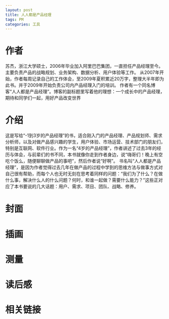 ```yaml
---
layout: post
title: 人人都是产品经理  
tags: PM  
categories: 工具
---
```

# 作者 

苏杰，浙江大学硕士，2006年毕业加入阿里巴巴集团，一直担任产品经理至今。主要负责产品的战略规划、业务架构、数据分析、用户体验等工作。
从2007年开始，作者每周记录自己的工作体会，至2009年夏积累近20万字，整理大半年即为此书。并于2009年开始负责公司内产品经理入门的培训。
作者有一个同名博客“人人都是产品经理”。博客的副标题里写着他的理想：一个成长中的产品经理，期待和同学们一起，用好产品改变世界

# 介绍

这是写给“-1到3岁的产品经理”的书，适合刚入门的产品经理、产品规划师、需求分析师，以及对做产品感兴趣的学生，用户体验、市场运营、技术部门的朋友们，特别是互联网、软件行业。作为一名“4岁的产品经理”，作者讲述了过去3年的经历与体会，与前辈们的书不同，本书就像你走到作者身边，说“嗨哥们！晚上有空吃个饭么，随便聊聊做产品的事吧”，然后作者说“好啊”。
书名叫“人人都是产品经理”，是因为作者觉得过去几年在做产品的过程中学到的思维方法与做事方式对自己很有帮助，而每个人也无时无刻在思考着同样的问题：“我们为了什么？在做什么事，解决什么人的什么问题？何时，和谁一起做？需要什么能力？”这些正对应了本书要说的几大话题：用户、需求、项目、团队、战略、修养。

# 封面


# 插画


# 测量


# 读后感


# 相关链接

